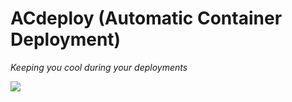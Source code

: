 # ACdeploy (Automatic Container Deployment)
*Keeping you cool during your deployments*

![](https://user-images.githubusercontent.com/435237/29970265-32004424-8f24-11e7-9c1f-c09919876e83.jpg)

